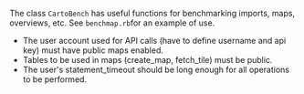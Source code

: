 The class `CartoBench` has useful functions for benchmarking imports, maps,
overviews, etc. See `benchmap.rb`for an example of use.

* The user account used for API calls (have to define username and api key)
  must have public maps enabled.
* Tables to be used in maps (create_map, fetch_tile) must be public.
* The user's statement_timeout should be long enough for all operations
  to be performed.
